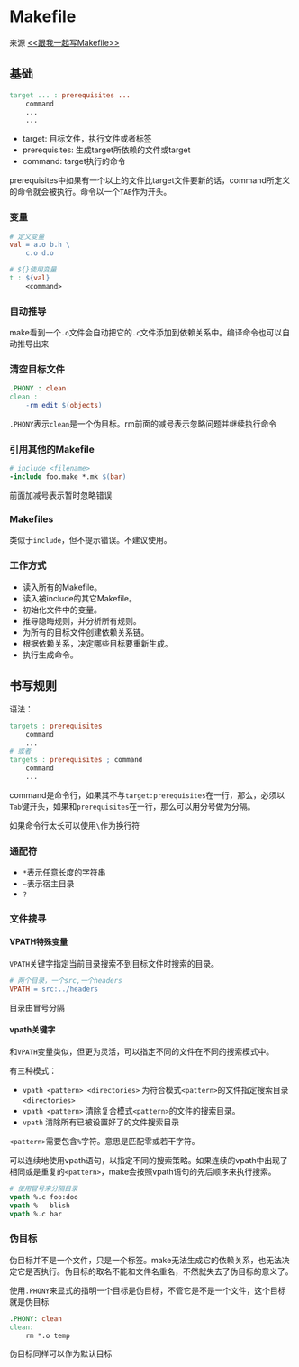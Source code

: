 # Makefile

来源 [<<跟我一起写Makefile>>](https://seisman.github.io/how-to-write-makefile/index.html)

## 基础

```makefile
target ... : prerequisites ...
    command
    ...
    ...
```

- target: 目标文件，执行文件或者标签
- prerequisites: 生成target所依赖的文件或target
- command: target执行的命令

prerequisites中如果有一个以上的文件比target文件要新的话，command所定义的命令就会被执行。命令以一个`TAB`作为开头。

### 变量

```makefile
# 定义变量
val = a.o b.h \
    c.o d.o

# ${}使用变量
t : ${val}
    <command>
```

### 自动推导

make看到一个`.o`文件会自动把它的`.c`文件添加到依赖关系中。编译命令也可以自动推导出来

### 清空目标文件

```makefile
.PHONY : clean
clean :
    -rm edit $(objects)
```

`.PHONY`表示`clean`是一个伪目标。rm前面的减号表示忽略问题并继续执行命令

### 引用其他的Makefile

```makefile
# include <filename>
-include foo.make *.mk $(bar)
```

前面加减号表示暂时忽略错误

### Makefiles

类似于`include`，但不提示错误。不建议使用。

### 工作方式

- 读入所有的Makefile。
- 读入被include的其它Makefile。
- 初始化文件中的变量。
- 推导隐晦规则，并分析所有规则。
- 为所有的目标文件创建依赖关系链。
- 根据依赖关系，决定哪些目标要重新生成。
- 执行生成命令。

## 书写规则

语法：

```makefile
targets : prerequisites
    command
    ...
# 或者
targets : prerequisites ; command
    command
    ...
```

command是命令行，如果其不与`target:prerequisites`在一行，那么，必须以`Tab`键开头，如果和`prerequisites`在一行，那么可以用分号做为分隔。

如果命令行太长可以使用`\`作为换行符

### 通配符

- `*`表示任意长度的字符串
- `~`表示宿主目录
- `?`

### 文件搜寻

#### VPATH特殊变量

`VPATH`关键字指定当前目录搜索不到目标文件时搜索的目录。

```makefile
# 两个目录，一个src,一个headers
VPATH = src:../headers
```

目录由冒号分隔

#### vpath关键字

和`VPATH`变量类似，但更为灵活，可以指定不同的文件在不同的搜索模式中。

有三种模式：

- `vpath <pattern> <directories>` 为符合模式`<pattern>`的文件指定搜索目录`<directories>`
- `vpath <pattern>` 清除复合模式`<pattern>`的文件的搜索目录。
- `vpath` 清除所有已被设置好了的文件搜索目录

`<pattern>`需要包含`%`字符。意思是匹配零或若干字符。

可以连续地使用vpath语句，以指定不同的搜索策略。如果连续的vpath中出现了相同或是重复的`<pattern>`，make会按照vpath语句的先后顺序来执行搜索。

```makefile
# 使用冒号来分隔目录
vpath %.c foo:doo
vpath %   blish
vpath %.c bar
```

### 伪目标

伪目标并不是一个文件，只是一个标签。make无法生成它的依赖关系，也无法决定它是否执行。伪目标的取名不能和文件名重名，不然就失去了伪目标的意义了。

使用`.PHONY`来显式的指明一个目标是伪目标，不管它是不是一个文件，这个目标就是伪目标

```makefile
.PHONY: clean
clean:
    rm *.o temp
```

伪目标同样可以作为默认目标
